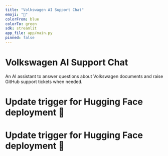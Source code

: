 ```yaml
---
title: "Volkswagen AI Support Chat"
emoji: "💬"
colorFrom: blue
colorTo: green
sdk: streamlit
app_file: app/main.py
pinned: false
---
```


# Volkswagen AI Support Chat

An AI assistant to answer questions about Volkswagen documents and raise GitHub support tickets when needed.

# Update trigger for Hugging Face deployment 🚀
# Update trigger for Hugging Face deployment 🚀
